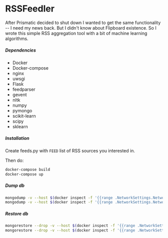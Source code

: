 RSSFeedler
======

After Prismatic decided to shut down I wanted to get the same functionality -- I need my news back. But I didn't know about Flipboard existence. So I wrote this simple RSS aggregation tool with a bit of machine learning algorithms.

##### Dependencies

* Docker
* Docker-compose
* nginx
* uwsgi
* Flask
* feedparser
* gevent
* nltk
* numpy
* pymongo
* scikit-learn
* scipy
* sklearn

##### Installation

Create feeds.py with `FEED` list of RSS sources you interested in.

Then do:

```bash
docker-compose build
docker-compose up
```


##### Dump db

```bash
mongodump -v --host $(docker inspect -f '{{range .NetworkSettings.Networks}}{{.IPAddress}}{{end}}' $(docker ps -q --filter "name=rssnews_db_1")):27017 --db 'feed' --out=./backup/
mongodump -v --host $(docker inspect -f '{{range .NetworkSettings.Networks}}{{.IPAddress}}{{end}}' $(docker ps -q --filter "name=rssnews_db_1")):27017 --db 'saved' --out=./backup/
```


##### Restore db

```bash
mongorestore --drop -v --host $(docker inspect -f '{{range .NetworkSettings.Networks}}{{.IPAddress}}{{end}}' $(docker ps -q --filter "name=rssnews_db_1")):27017 --db 'feed' ./backup/feed/
mongorestore --drop -v --host $(docker inspect -f '{{range .NetworkSettings.Networks}}{{.IPAddress}}{{end}}' $(docker ps -q --filter "name=rssnews_db_1")):27017 --db 'saved' ./backup/feed/
```
